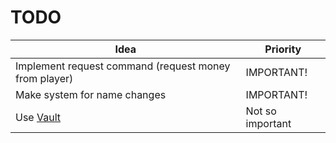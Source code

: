 # TODO

| Idea                                                         | Priority         |
|--------------------------------------------------------------|------------------|
| Implement request command (request money from player)        | IMPORTANT!       |
| Make system for name changes                                 | IMPORTANT!       |
| Use [Vault](https://www.spigotmc.org/resources/vault.34315/) | Not so important |

